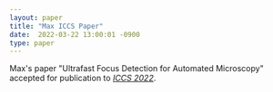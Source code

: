 ```yaml
---
layout: paper
title: "Max ICCS Paper"
date:  2022-03-22 13:00:01 -0900
type: paper
---
```

Max's paper "Ultrafast Focus Detection for Automated Microscopy" accepted for publication to [*ICCS 2022*](https://www.iccs-meeting.org/iccs2022/).
